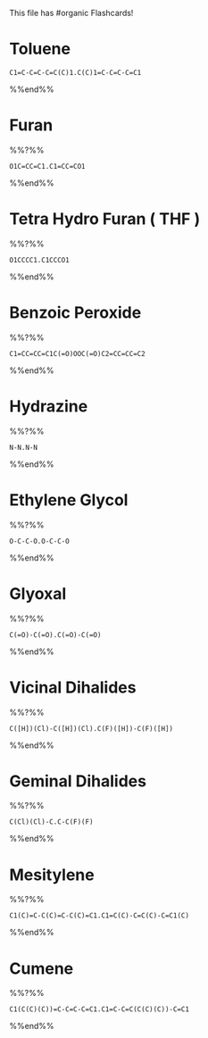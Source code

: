 This file has #organic Flashcards!
# Toluene 
```smiles
C1=C-C=C-C=C(C)1.C(C)1=C-C=C-C=C1
```
%%end%%
# Furan
%%?%%
```smiles
O1C=CC=C1.C1=CC=CO1
```
<!--SR:!2025-02-21,16,290-->
%%end%%

# Tetra Hydro Furan ( THF )
%%?%%
```smiles
O1CCCC1.C1CCCO1
```
<!--SR:!2025-02-20,15,290-->
%%end%%
# Benzoic Peroxide
%%?%%
```smiles
C1=CC=CC=C1C(=O)OOC(=O)C2=CC=CC=C2
```
<!--SR:!2025-02-15,10,270-->
%%end%%
# Hydrazine
%%?%%
```smiles
N-N.N-N
```
<!--SR:!2025-02-21,16,290-->
%%end%%

# Ethylene Glycol
%%?%%
```smiles
O-C-C-O.O-C-C-O
```
<!--SR:!2025-02-16,11,270-->
%%end%%

# Glyoxal
%%?%%
```smiles
C(=O)-C(=O).C(=O)-C(=O)
```
<!--SR:!2025-02-06,1,236-->
%%end%%
# Vicinal Dihalides
%%?%%
```smiles
C([H])(Cl)-C([H])(Cl).C(F)([H])-C(F)([H])
```
<!--SR:!2025-02-06,4,273-->
%%end%%

# Geminal Dihalides
%%?%%
```smiles
C(Cl)(Cl)-C.C-C(F)(F)
```
<!--SR:!2025-02-06,4,273-->
%%end%%
# Mesitylene
%%?%%

```smiles
C1(C)=C-C(C)=C-C(C)=C1.C1=C(C)-C=C(C)-C=C1(C)
```
<!--SR:!2025-02-06,4,276-->
%%end%%

# Cumene
%%?%%

```smiles
C1(C(C)(C))=C-C=C-C=C1.C1=C-C=C(C(C)(C))-C=C1
```
<!--SR:!2025-02-08,3,233-->
%%end%%